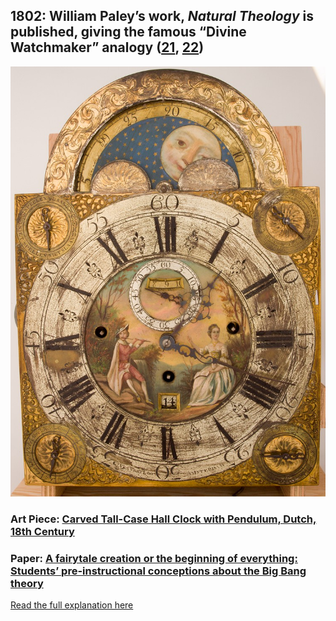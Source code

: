 ## 1802: William Paley’s work, <em>Natural Theology</em> is published, giving the famous “Divine Watchmaker” analogy ([21](https://evolution-outreach.biomedcentral.com/articles/10.1007/s12052-009-0184-6), [22](https://books.google.com/books/about/Natural_Theology.html?id=fxLXAAAAMAAJ))

![pic](/images/1802.jpg)

### Art Piece: [Carved Tall-Case Hall Clock with Pendulum, Dutch, 18th Century](https://hvrd.art/o/327015)

### Paper: [A fairytale creation or the beginning of everything: Students’ pre-instructional conceptions about the Big Bang theory](https://www.sciencedirect.com/science/article/pii/S2213020916302427)

[Read the full explanation here](https://shanivi.github.io/paradigmshifts/1802)
